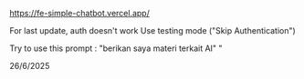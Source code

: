 https://fe-simple-chatbot.vercel.app/

For last update, auth doesn't work
Use testing mode ("Skip Authentication")

Try to use this prompt :
"berikan saya materi terkait AI"
"

26/6/2025